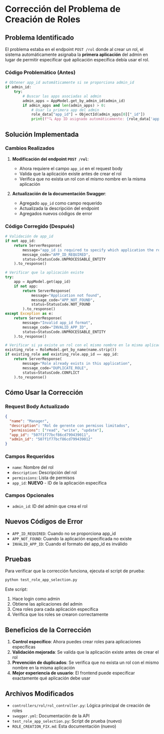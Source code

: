 # Corrección del Problema de Creación de Roles

## Problema Identificado

El problema estaba en el endpoint `POST /rol` donde al crear un rol, el sistema automáticamente asignaba la **primera aplicación** del admin en lugar de permitir especificar qué aplicación específica debía usar el rol.

### Código Problemático (Antes)

```python
# Obtener app_id automáticamente si se proporciona admin_id
if admin_id:
    try:
        # Buscar las apps asociadas al admin
        admin_apps = AppModel.get_by_admin_id(admin_id)
        if admin_apps and len(admin_apps) > 0:
            # Usar la primera app del admin
            role_data["app_id"] = ObjectId(admin_apps[0]["_id"])
            print(f"🔍 App ID asignado automáticamente: {role_data['app_id']}")
```

## Solución Implementada

### Cambios Realizados

1. **Modificación del endpoint `POST /rol`**:
   - Ahora requiere el campo `app_id` en el request body
   - Valida que la aplicación existe antes de crear el rol
   - Verifica que no exista un rol con el mismo nombre en la misma aplicación

2. **Actualización de la documentación Swagger**:
   - Agregado `app_id` como campo requerido
   - Actualizada la descripción del endpoint
   - Agregados nuevos códigos de error

### Código Corregido (Después)

```python
# Validación de app_id
if not app_id:
    return ServerResponse(
        message="app_id is required to specify which application the role belongs to",
        message_code="APP_ID_REQUIRED",
        status=StatusCode.UNPROCESSABLE_ENTITY
    ).to_response()

# Verificar que la aplicación existe
try:
    app = AppModel.get(app_id)
    if not app:
        return ServerResponse(
            message="Application not found",
            message_code="APP_NOT_FOUND",
            status=StatusCode.NOT_FOUND
        ).to_response()
except Exception as e:
    return ServerResponse(
        message="Invalid app_id format",
        message_code="INVALID_APP_ID",
        status=StatusCode.UNPROCESSABLE_ENTITY
    ).to_response()

# Verificar si ya existe un rol con el mismo nombre en la misma aplicación
existing_role = RoleModel.get_by_name(name.strip())
if existing_role and existing_role.app_id == app_id:
    return ServerResponse(
        message="Role already exists in this application",
        message_code="DUPLICATE_ROLE",
        status=StatusCode.CONFLICT
    ).to_response()
```

## Cómo Usar la Corrección

### Request Body Actualizado

```json
{
  "name": "Manager",
  "description": "Rol de gerente con permisos limitados",
  "permissions": ["read", "write", "update"],
  "app_id": "507f1f77bcf86cd799439011",
  "admin_id": "507f1f77bcf86cd799439012"
}
```

### Campos Requeridos

- `name`: Nombre del rol
- `description`: Descripción del rol
- `permissions`: Lista de permisos
- `app_id`: **NUEVO** - ID de la aplicación específica

### Campos Opcionales

- `admin_id`: ID del admin que crea el rol

## Nuevos Códigos de Error

- `APP_ID_REQUIRED`: Cuando no se proporciona app_id
- `APP_NOT_FOUND`: Cuando la aplicación especificada no existe
- `INVALID_APP_ID`: Cuando el formato del app_id es inválido

## Pruebas

Para verificar que la corrección funciona, ejecuta el script de prueba:

```bash
python test_role_app_selection.py
```

Este script:
1. Hace login como admin
2. Obtiene las aplicaciones del admin
3. Crea roles para cada aplicación específica
4. Verifica que los roles se crearon correctamente

## Beneficios de la Corrección

1. **Control específico**: Ahora puedes crear roles para aplicaciones específicas
2. **Validación mejorada**: Se valida que la aplicación existe antes de crear el rol
3. **Prevención de duplicados**: Se verifica que no exista un rol con el mismo nombre en la misma aplicación
4. **Mejor experiencia de usuario**: El frontend puede especificar exactamente qué aplicación debe usar

## Archivos Modificados

- `controllers/rol/rol_controller.py`: Lógica principal de creación de roles
- `swagger.yml`: Documentación de la API
- `test_role_app_selection.py`: Script de prueba (nuevo)
- `ROLE_CREATION_FIX.md`: Esta documentación (nuevo)

